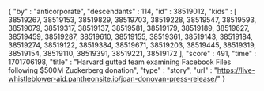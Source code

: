 {
  "by" : "anticorporate",
  "descendants" : 114,
  "id" : 38519012,
  "kids" : [ 38519267, 38519153, 38519829, 38519703, 38519228, 38519547, 38519593, 38519079, 38519317, 38519137, 38519581, 38519179, 38519189, 38519627, 38519459, 38519287, 38519610, 38519155, 38519361, 38519143, 38519184, 38519274, 38519122, 38519384, 38519671, 38519203, 38519445, 38519319, 38519154, 38519110, 38519391, 38519221, 38519172 ],
  "score" : 491,
  "time" : 1701706198,
  "title" : "Harvard gutted team examining Facebook Files following $500M Zuckerberg donation",
  "type" : "story",
  "url" : "https://live-whistleblower-aid.pantheonsite.io/joan-donovan-press-release/"
}
